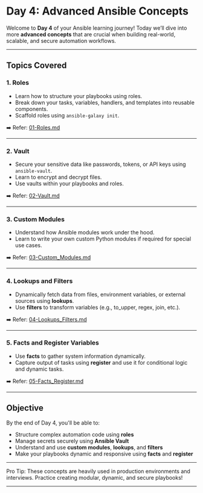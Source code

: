# Day 4: Advanced Ansible Concepts

Welcome to **Day 4** of your Ansible learning journey! Today we’ll dive into more **advanced concepts** that are crucial when building real-world, scalable, and secure automation workflows.

---

## Topics Covered

### 1. Roles

- Learn how to structure your playbooks using roles.
- Break down your tasks, variables, handlers, and templates into reusable components.
- Scaffold roles using `ansible-galaxy init`.

➡️ Refer: [01-Roles.md](./01-Roles.md)

---

### 2. Vault

- Secure your sensitive data like passwords, tokens, or API keys using `ansible-vault`.
- Learn to encrypt and decrypt files.
- Use vaults within your playbooks and roles.

➡️ Refer: [02-Vault.md](./02-Vault.md)

---

### 3. Custom Modules

- Understand how Ansible modules work under the hood.
- Learn to write your own custom Python modules if required for special use cases.

➡️ Refer: [03-Custom_Modules.md](./03-Custom_modules.md)

---

### 4. Lookups and Filters

- Dynamically fetch data from files, environment variables, or external sources using **lookups**.
- Use **filters** to transform variables (e.g., to_upper, regex, join, etc.).

➡️ Refer: [04-Lookups_Filters.md](./04-Lookups_Filters.md)

---

### 5. Facts and Register Variables

- Use **facts** to gather system information dynamically.
- Capture output of tasks using **register** and use it for conditional logic and dynamic tasks.

➡️ Refer: [05-Facts_Register.md](./05-Facts_register.md)

---

## Objective

By the end of Day 4, you'll be able to:

- Structure complex automation code using **roles**
- Manage secrets securely using **Ansible Vault**
- Understand and use **custom modules**, **lookups**, and **filters**
- Make your playbooks dynamic and responsive using **facts** and **register**

---

Pro Tip: These concepts are heavily used in production environments and interviews. Practice creating modular, dynamic, and secure playbooks!

---
